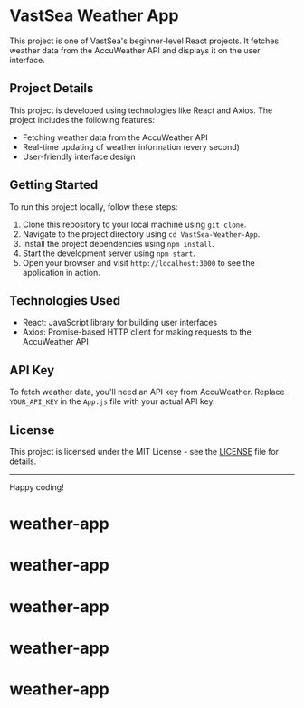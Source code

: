 # VastSea Weather App

This project is one of VastSea's beginner-level React projects. It fetches weather data from the AccuWeather API and displays it on the user interface.

## Project Details

This project is developed using technologies like React and Axios. The project includes the following features:

- Fetching weather data from the AccuWeather API
- Real-time updating of weather information (every second)
- User-friendly interface design

## Getting Started

To run this project locally, follow these steps:

1. Clone this repository to your local machine using `git clone`.
2. Navigate to the project directory using `cd VastSea-Weather-App`.
3. Install the project dependencies using `npm install`.
4. Start the development server using `npm start`.
5. Open your browser and visit `http://localhost:3000` to see the application in action.

## Technologies Used

- React: JavaScript library for building user interfaces
- Axios: Promise-based HTTP client for making requests to the AccuWeather API

## API Key

To fetch weather data, you'll need an API key from AccuWeather. Replace `YOUR_API_KEY` in the `App.js` file with your actual API key.

## License

This project is licensed under the MIT License - see the [LICENSE](LICENSE) file for details.

---

Happy coding!
# weather-app
# weather-app
# weather-app
# weather-app
# weather-app
